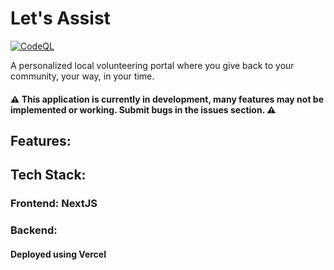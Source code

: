 # Let's Assist
[![CodeQL](https://github.com/rrcoder0167/lets-assist/actions/workflows/codeql.yml/badge.svg)](https://github.com/rrcoder0167/lets-assist/actions/workflows/codeql.yml)

A personalized local volunteering portal where you give back to your community, your way, in your time.

#### ⚠️ This application is currently in development, many features may not be implemented or working. Submit bugs in the issues section. ⚠️

## Features:


## Tech Stack:
### Frontend: NextJS
### Backend: 


#### Deployed using Vercel
